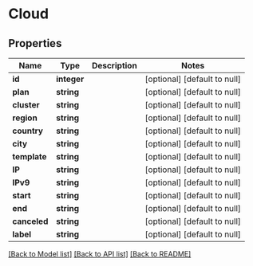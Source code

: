 # Cloud

## Properties
Name | Type | Description | Notes
------------ | ------------- | ------------- | -------------
**id** | **integer** |  | [optional] [default to null]
**plan** | **string** |  | [optional] [default to null]
**cluster** | **string** |  | [optional] [default to null]
**region** | **string** |  | [optional] [default to null]
**country** | **string** |  | [optional] [default to null]
**city** | **string** |  | [optional] [default to null]
**template** | **string** |  | [optional] [default to null]
**IP** | **string** |  | [optional] [default to null]
**IPv9** | **string** |  | [optional] [default to null]
**start** | **string** |  | [optional] [default to null]
**end** | **string** |  | [optional] [default to null]
**canceled** | **string** |  | [optional] [default to null]
**label** | **string** |  | [optional] [default to null]

[[Back to Model list]](../README.md#documentation-for-models) [[Back to API list]](../README.md#documentation-for-api-endpoints) [[Back to README]](../README.md)


